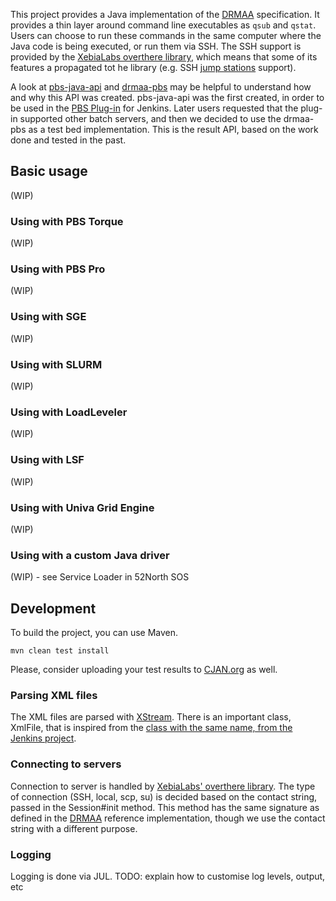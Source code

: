 This project provides a Java implementation of the [DRMAA](http://www.drmaa.org/) specification. It provides a thin layer around command line executables as `qsub` and `qstat`. Users can choose to run these commands in the same computer where the Java code is being executed, or run them via SSH. The SSH support is provided by the [XebiaLabs overthere library](https://github.com/xebialabs/overthere), which means that some of its features a propagated tot he library (e.g. SSH [jump stations](https://en.wikipedia.org/wiki/Jump_server) support).

A look at [pbs-java-api](https://github.com/biouno/pbs-java-api) and [drmaa-pbs](https://github.com/biouno/drmaa-pbs) may be helpful to understand how and why this API was created. pbs-java-api was the first created, in order to be used in the [PBS Plug-in](https://github.com/biouno/pbs-plugin) for Jenkins. Later users requested that the plug-in supported other batch servers, and then we decided to use the drmaa-pbs as a test bed implementation. This is the result API, based on the work done and tested in the past.

## Basic usage

(WIP)

### Using with PBS Torque

(WIP)

### Using with PBS Pro

(WIP)

### Using with SGE

(WIP)

### Using with SLURM

(WIP)

### Using with LoadLeveler

(WIP)

### Using with LSF

(WIP)

### Using with Univa Grid Engine

(WIP)

### Using with a custom Java driver

(WIP) - see Service Loader in 52North SOS

## Development

To build the project, you can use Maven.

```
mvn clean test install
```

Please, consider uploading your test results to [CJAN.org](http://cjan.org) as well.

### Parsing XML files

The XML files are parsed with [XStream](http://x-stream.github.io/). There is an important class, XmlFile, that is inspired from the [class with the same name, from the Jenkins project](https://github.com/jenkinsci/jenkins/blob/e2dccc35572b64f5e602a6b1b3efb517c578872c/core/src/main/java/hudson/XmlFile.java).

### Connecting to servers

Connection to server is handled by [XebiaLabs' overthere library](https://github.com/xebialabs/overthere). The type of connection (SSH, local, scp, su) is decided based on the contact string, passed in the Session#init method. This method has the same signature as defined in the [DRMAA](http://drmaa.org) reference implementation, though we use the contact string with a different purpose.

### Logging

Logging is done via JUL. TODO: explain how to customise log levels, output, etc
